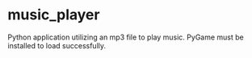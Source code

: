 # music_player
Python application utilizing an mp3 file to play music. PyGame must be installed to load successfully.
